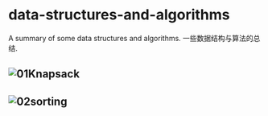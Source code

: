 # data-structures-and-algorithms
A summary of some data structures and algorithms. 一些数据结构与算法的总结.
## ![01Knapsack](https://github.com/WonderThinking/data-structures-and-algorithms/tree/master/01Knapsack)
## ![02sorting](https://github.com/WonderThinking/data-structures-and-algorithms/tree/master/02sorting)